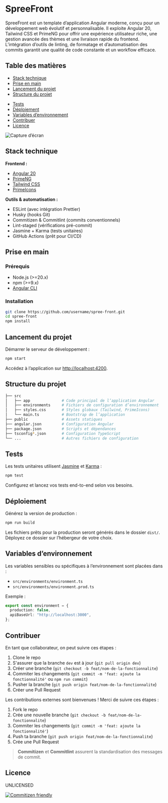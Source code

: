 <!-- README.md -->

# SpreeFront

<!-- ![Logo SpreeFront](link-to-logo.png) -->

SpreeFront est un template d’application Angular moderne, conçu pour un développement web évolutif et personnalisable. Il exploite Angular 20, Tailwind CSS et PrimeNG pour offrir une expérience utilisateur riche, une gestion avancée des thèmes et une livraison rapide du frontend. L’intégration d’outils de linting, de formatage et d’automatisation des commits garantit une qualité de code constante et un workflow efficace.

## Table des matières

<!-- * [Démo](#démo) -->

- [Stack technique](#stack-technique)
- [Prise en main](#prise-en-main)
- [Lancement du projet](#lancement-du-projet)
- [Structure du projet](#structure-du-projet)
<!-- - [Documentation API](#documentation-api) -->
- [Tests](#tests)
- [Déploiement](#déploiement)
- [Variables d’environnement](#variables-denvironnement)
- [Contribuer](#contribuer)
- [Licence](#licence)
  <!-- * [Remerciements](#remerciements) -->
  <!-- * [Contact](#contact) -->

<!-- ## Démo

Lien vers une démo en ligne ou captures d’écran : -->

![Capture d’écran](link-to-screenshot.png)

## Stack technique

**Frontend :**

- [Angular 20](https://angular.io/)
- [PrimeNG](https://www.primefaces.org/primeng/)
- [Tailwind CSS](https://tailwindcss.com/)
- [PrimeIcons](https://www.primefaces.org/primeicons/)

**Outils & automatisation :**

- ESLint (avec intégration Prettier)
- Husky (hooks Git)
- Commitizen & Commitlint (commits conventionnels)
- Lint-staged (vérifications pré-commit)
- Jasmine + Karma (tests unitaires)
- GitHub Actions (prêt pour CI/CD)

## Prise en main

### Prérequis

- Node.js (>=20.x)
- npm (>=9.x)
- [Angular CLI](https://angular.io/cli)

### Installation

```bash
git clone https://github.com/username/spree-front.git
cd spree-front
npm install
```

## Lancement du projet

Démarrer le serveur de développement :

```bash
npm start
```

Accédez à l’application sur [http://localhost:4200](http://localhost:4200).

## Structure du projet

```bash
├── src
│   ├── app              # Code principal de l’application Angular
│   ├── environments     # Fichiers de configuration d’environnement
│   ├── styles.css       # Styles globaux (Tailwind, PrimeIcons)
│   └── main.ts          # Bootstrap de l’application
├── public               # Assets statiques
├── angular.json         # Configuration Angular
├── package.json         # Scripts et dépendances
├── tsconfig*.json       # Configuration TypeScript
└── ...                  # Autres fichiers de configuration
```

<!--
## Documentation API

Ce template ne propose pas d’intégration API par défaut.
Ajoutez vos propres services ou liez la [documentation API](docs/api.md) ici si besoin. -->

## Tests

Les tests unitaires utilisent [Jasmine](https://jasmine.github.io/) et [Karma](https://karma-runner.github.io/) :

```bash
npm test
```

Configurez et lancez vos tests end-to-end selon vos besoins.

## Déploiement

Générez la version de production :

```bash
npm run build
```

Les fichiers prêts pour la production seront générés dans le dossier `dist/`. Déployez ce dossier sur l’hébergeur de votre choix.

## Variables d’environnement

Les variables sensibles ou spécifiques à l’environnement sont placées dans :

- `src/environments/environment.ts`
- `src/environments/environment.prod.ts`

Exemple :

```ts
export const environment = {
  production: false,
  apiBaseUrl: "http://localhost:3000",
};
```

## Contribuer

En tant que collaborateur, on peut suivre ces étapes :

1. Clone le repo
2. S'assurer que la branche `dev` est à jour (`git pull origin dev`)
3. Créer une branche (`git checkout -b feat/nom-de-la-fonctionnalite`)
4. Commiter les changements (`git commit -m 'feat: ajoute la fonctionnalité'` ou `npm run commit`)
5. Pusher la branche (`git push origin feat/nom-de-la-fonctionnalite`)
6. Créer une Pull Request

Les contributions externes sont bienvenues ! Merci de suivre ces étapes :

1. Fork le repo
2. Crée une nouvelle branche (`git checkout -b feat/nom-de-la-fonctionnalite`)
3. Commiter les changements (`git commit -m 'feat: ajoute la fonctionnalité'`)
4. Push ta branche (`git push origin feat/nom-de-la-fonctionnalite`)
5. Crée une Pull Request

> **Commitizen** et **Commitlint** assurent la standardisation des messages de commit.

## Licence

UNLICENSED

<!-- ## Remerciements

Merci à :

* [Angular](https://angular.io/)
* [PrimeNG](https://www.primefaces.org/primeng/)
* [Tailwind CSS](https://tailwindcss.com/)
* [Commitizen](http://commitizen.github.io/cz-cli/)
* [Jasmine](https://jasmine.github.io/) -->

<!-- ## Contact

Votre Nom – [your.email@example.com](mailto:your.email@example.com)
[Lien du projet](https://github.com/username/spree-front) -->

[![Commitizen friendly](https://img.shields.io/badge/commitizen-friendly-brightgreen.svg)](http://commitizen.github.io/cz-cli/)
